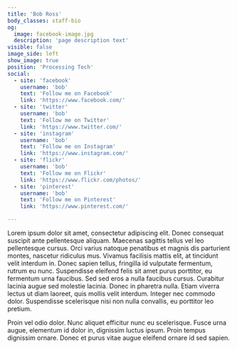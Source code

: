 ```yaml
---
title: 'Bob Ross'
body_classes: staff-bio
og:
  image: facebook-image.jpg
  description: 'page description text'
visible: false
image_side: left
show_image: true
position: 'Processing Tech'
social:
  - site: 'facebook'
    username: 'bob'
    text: 'Follow me on Facebook'
    link: 'https://www.facebook.com/'
  - site: 'twitter'
    username: 'bob'
    text: 'Follow me on Twitter'
    link: 'https://www.twitter.com/'
  - site: 'instagram'
    username: 'bob'
    text: 'Follow me on Instagram'
    link: 'https://www.instagram.com/'
  - site: 'flickr'
    username: 'bob'
    text: 'Follow me on Flickr'
    link: 'https://www.flickr.com/photos/'
  - site: 'pinterest'
    username: 'bob'
    text: 'Follow me on Pinterest'
    link: 'https://www.pinterest.com/'

---
```


Lorem ipsum dolor sit amet, consectetur adipiscing elit. Donec consequat suscipit ante pellentesque aliquam. Maecenas sagittis tellus vel leo pellentesque cursus. Orci varius natoque penatibus et magnis dis parturient montes, nascetur ridiculus mus. Vivamus facilisis mattis elit, at tincidunt velit interdum in. Donec sapien tellus, fringilla id vulputate fermentum, rutrum eu nunc. Suspendisse eleifend felis sit amet purus porttitor, eu fermentum urna faucibus. Sed sed eros a nulla faucibus cursus. Curabitur lacinia augue sed molestie lacinia. Donec in pharetra nulla. Etiam viverra lectus ut diam laoreet, quis mollis velit interdum. Integer nec commodo dolor. Suspendisse scelerisque nisi non nulla convallis, eu porttitor leo pretium.

Proin vel odio dolor. Nunc aliquet efficitur nunc eu scelerisque. Fusce urna augue, elementum id dolor in, dignissim luctus ipsum. Proin tempus dignissim ornare. Donec et purus vitae augue eleifend ornare id sed sapien.
